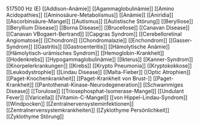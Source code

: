 517500 Hz (E)
[[Addison-Anämie]]
[[Agammaglobulinämie]]
[[Amino Acidopathies]]
[[Aminosäure-Metabolismus]]
[[Anämie]]
[[Aniridia]]
[[Ascorbinsäure-Mangel]]
[[Autismus]]
[[Autistische Störung]]
[[Berylliose]]
[[Beryllium Disease]]
[[Borna Disease]]
[[Brucellose]]
[[Canavan Disease]]
[[Canavan VBogaert-Bertrand]]
[[Capgras Syndrom]]
[[Cerebelloretinal Angiomatose]]
[[Chondrom]]
[[Chondromalazie]]
[[Enchondrom]]
[[Gasser-Syndrom]]
[[Gastritis]]
[[Gastroenteritis]]
[[Hämolytische Anämie]]
[[Hämolytisch-urämisches Syndrom]]
[[Hemoglobin-Krankheit]]
[[Hodenkrebs]]
[[Hypogammaglobulinämie]]
[[Ikterus]]
[[Kanner-Syndrom]]
[[Knorpelerkrankungen]]
[[Krebs]]
[[Krypto Pneumonia]]
[[Kryptokokkose]]
[[Leukodystrophie]]
[[Lindau Disease]]
[[Malta-Fieber]]
[[Optic Atrophien]]
[[Paget-Knochenkrankheit]]
[[Paget-Krankheit von Brust-]]
[[Paget-Krankheit]]
[[Pantothenat-Kinase-Neurodegeneration]]
[[Schwammiges Disease]]
[[Torulose]]
[[Triosephosphat-Isomerase-Mangel]]
[[Undulant Fever]]
[[Varicella]]
[[Vitamin-C-Mangel]]
[[von Hippel-Lindau-Syndrom]]
[[Windpocken]]
[[Zentralnervensysteminfektionen]]
[[Zentralnervensystemkrankheiten]]
[[Zyklothyme Persönlichkeit]]
[[Zyklothyme Störung]]